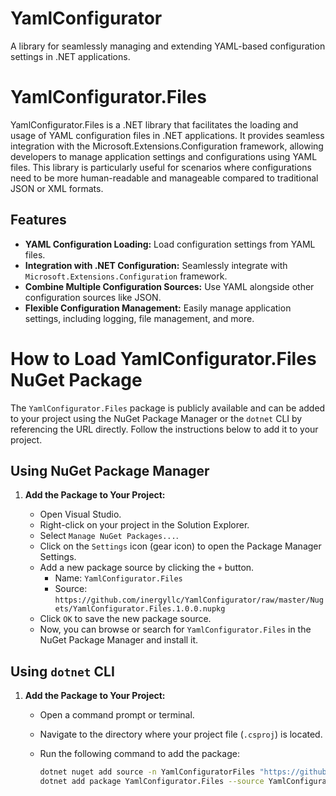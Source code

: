 # YamlConfigurator
A library for seamlessly managing and extending YAML-based configuration settings in .NET applications.

# YamlConfigurator.Files
YamlConfigurator.Files is a .NET library that facilitates the loading and usage of YAML configuration files in .NET applications. It provides seamless integration with the Microsoft.Extensions.Configuration framework, allowing developers to manage application settings and configurations using YAML files. This library is particularly useful for scenarios where configurations need to be more human-readable and manageable compared to traditional JSON or XML formats.

## Features
- **YAML Configuration Loading:** Load configuration settings from YAML files.
- **Integration with .NET Configuration:** Seamlessly integrate with `Microsoft.Extensions.Configuration` framework.
- **Combine Multiple Configuration Sources:** Use YAML alongside other configuration sources like JSON.
- **Flexible Configuration Management:** Easily manage application settings, including logging, file management, and more.


# How to Load YamlConfigurator.Files NuGet Package

The `YamlConfigurator.Files` package is publicly available and can be added to your project using the NuGet Package Manager or the `dotnet` CLI by referencing the URL directly. Follow the instructions below to add it to your project.

## Using NuGet Package Manager

1. **Add the Package to Your Project:**

   - Open Visual Studio.
   - Right-click on your project in the Solution Explorer.
   - Select `Manage NuGet Packages...`.
   - Click on the `Settings` icon (gear icon) to open the Package Manager Settings.
   - Add a new package source by clicking the `+` button.
     - Name: `YamlConfigurator.Files`
     - Source: `https://github.com/inergyllc/YamlConfigurator/raw/master/Nugets/YamlConfigurator.Files.1.0.0.nupkg`
   - Click `OK` to save the new package source.
   - Now, you can browse or search for `YamlConfigurator.Files` in the NuGet Package Manager and install it.

## Using `dotnet` CLI

1. **Add the Package to Your Project:**

   - Open a command prompt or terminal.
   - Navigate to the directory where your project file (`.csproj`) is located.
   - Run the following command to add the package:

     ```sh
     dotnet nuget add source -n YamlConfiguratorFiles "https://github.com/inergyllc/YamlConfigurator/raw/master/Nugets/YamlConfigurator.Files.1.0.0.nupkg"
     dotnet add package YamlConfigurator.Files --source YamlConfiguratorFiles
     ```
